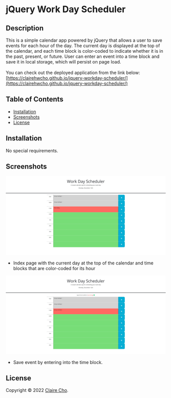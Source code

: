 <!-- omit in toc -->
# jQuery Work Day Scheduler

<!-- omit in toc -->
## Description

This is a simple calendar app powered by jQuery that allows a user to save events for each hour of the day. The current day is displayed at the top of the calendar, and each time block is color-coded to indicate whether it is in the past, present, or future. User can enter an event into a time block and save it in local storage, which will persist on page load.
<br>
<br>
You can check out the deployed application from the link below:
<br>
[https://clairehwcho.github.io/jquery-workday-scheduler/](https://clairehwcho.github.io/jquery-workday-scheduler/)

<!-- omit in toc -->
## Table of Contents
- [Installation](#installation)
- [Screenshots](#screenshots)
- [License](#license)

## Installation

No special requirements.

## Screenshots

![index page](./assets/images/screenshot_index.jpeg)
- Index page with the current day at the top of the calendar and time blocks that are color-coded for its hour

![save event](./assets/images/screenshot_saveEvent.jpeg)
- Save event by entering into the time block.

## License
Copyright © 2022 [Claire Cho](https://github.com/clairehwcho).
